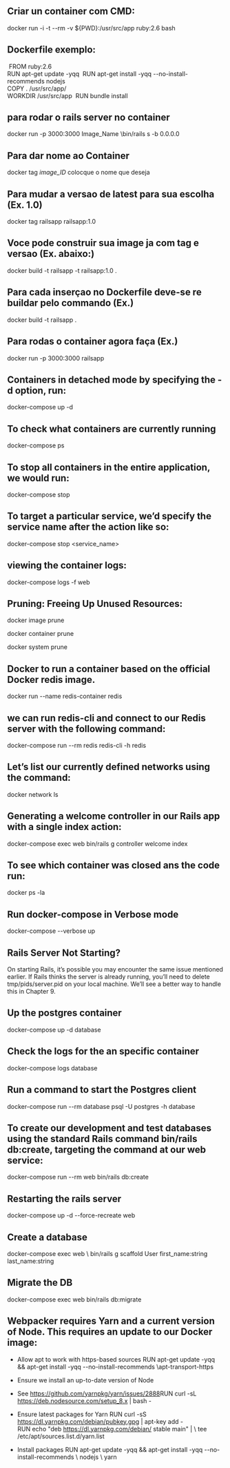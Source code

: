 
## Criar un container com CMD:
docker​​ ​​run​​ ​​-i​​ ​​-t​​ ​​--rm​​ ​​-v​​ ​​${PWD}:/usr/src/app​​ ​​ruby:2.6​​ ​​bash​

## Dockerfile exemplo:

​ 	FROM ruby:2.6
​ 	
​ 	RUN apt-get update -yqq
​ 	RUN apt-get install -yqq --no-install-recommends nodejs
​ 	
​ 	COPY . /usr/src/app/
​ 	
​ 	WORKDIR /usr/src/app
​ 	RUN bundle install


## para rodar o rails server no container
docker​​ ​​run​​ ​​-p​​ ​​3000:3000​​ ​​Image_Name​​ ​​\​​​bin/rails​​ ​​s​​ ​​-b​​ ​​0.0.0.0​

## Para dar nome ao Container
docker tag _image_ID_ colocque o nome que deseja

## Para mudar a versao de latest para sua escolha (Ex. 1.0)
docker tag railsapp railsapp:1.0 

## Voce pode construir sua image ja com tag e versao (Ex. abaixo:)
​​docker​​ ​​build​​ ​​-t​​ ​​railsapp​​ ​​-t​​ ​​railsapp:1.0​​ ​​.​

## Para cada inserçao no Dockerfile deve-se re buildar pelo commando (Ex.)
docker​​ ​​build​​ ​​-t​​ ​​railsapp​​ ​​.

## Para rodas o container agora faça (Ex.)
​​docker​​ ​​run​​ ​​-p​​ ​​3000:3000​​ ​​railsapp

## Containers in detached mode by specifying the -d option, run:
docker-compose​​ ​​up​​ ​​-d​

## To check what containers are currently running
docker-compose​​ ​​ps​

## To stop all containers in the entire application, we would run:
docker-compose​​ ​​stop​

## To target a particular service, we’d specify the service name after the action like so:
docker-compose​​ ​​stop​​ ​​<service_name>

## viewing the container logs:
docker-compose​​ ​​logs​​ ​​-f​​ ​​web

## Pruning: Freeing Up Unused Resources:
docker image prune

docker container prune

docker system prune

## Docker to run a container based on the official Docker redis image.
docker​​ ​​run​​ ​​--name​​ ​​redis-container​​ ​​redis​

## we can run redis-cli and connect to our Redis server with the following command:
docker-compose​​ ​​run​​ ​​--rm​​ ​​redis​​ ​​redis-cli​​ ​​-h​​ ​​redis​

## Let’s list our currently defined networks using the command:
docker​​ ​​network​​ ​​ls​

## Generating a welcome controller in our Rails app with a single index action:
docker-compose​​ ​​exec​​ ​​web​​ ​​bin/rails​​ ​​g​​ ​​controller​​ ​​welcome​​ ​​index

## To see which container was closed ans the code run:
docker ps -la

## Run docker-compose in Verbose mode
docker-compose --verbose up

## Rails Server Not Starting?
On starting Rails, it’s possible you may encounter the same issue mentioned earlier. If Rails thinks the server is already running, you’ll need to delete tmp/pids/server.pid on your local machine. We’ll see a better way to handle this in Chapter 9.

## Up the postgres container
docker-compose​​ ​​up​​ ​​-d​​ ​​database​

## Check the logs for the an specific container
docker-compose​​ ​​logs​​ ​​database

## Run a command to start the Postgres client
docker-compose​​ ​​run​​ ​​--rm​​ ​​database​​ ​​psql​​ ​​-U​​ ​​postgres​​ ​​-h​​ ​​database​

## To create our development and test databases using the standard Rails command bin/rails db:create, targeting the command at our web service:
docker-compose​​ ​​run​​ ​​--rm​​ ​​web​​ ​​bin/rails​​ ​​db:create

## Restarting the rails server
docker-compose​​ ​​up​​ ​​-d​​ ​​--force-recreate​​ ​​web​

## Create a database
docker-compose​​ ​​exec​​ ​​web​​ ​​\​ ​​bin/rails​​ ​​g​​ ​​scaffold​​ ​​User​​ ​​first_name:string​​ ​​last_name:string​

## Migrate the DB
docker-compose​​ ​​exec​​ ​​web​​ ​​bin/rails​​ ​​db:migrate​

## Webpacker requires Yarn and a current version of Node. This requires an update to our Docker image:
- Allow apt to work with https-based sources​
​RUN apt-get update -yqq && apt-get install -yqq --no-install-recommends \​ ​apt-transport-https​

- Ensure we install an up-to-date version of Node​
- See https://github.com/yarnpkg/yarn/issues/2888​
​​RUN curl -sL https://deb.nodesource.com/setup_8.x | bash - 

- Ensure latest packages for Yarn​
​​RUN curl -sS https://dl.yarnpkg.com/debian/pubkey.gpg | apt-key add -​  
​​RUN echo "deb https://dl.yarnpkg.com/debian/ stable main" | \​​
  tee /etc/apt/sources.list.d/yarn.list​ 

- Install packages​
​RUN apt-get update -yqq && apt-get install -yqq --no-install-recommends \​​
nodejs \​
​​yarn​    

​